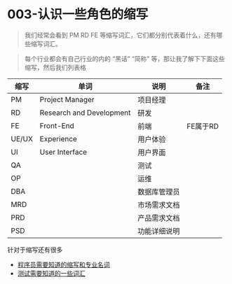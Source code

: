 # 003-认识一些角色的缩写
<!-- 003-know_roles_abbreviate -->

> 我们经常会看到 PM RD FE 等缩写词汇，它们都分别代表着什么，还有哪些缩写词汇。

> 每个行业都会有自己行业的内的 “黑话” “简称” 等，那让我了解下下面这些缩写，然后我们列表格

| 缩写  | 单词                     | 说明         | 备注     |
| ----- | ------------------------ | ------------ | -------- |
| PM    | Project Manager          | 项目经理     |          |
| RD    | Research and Development | 研发         |          |
| FE    | Front-End                | 前端         | FE属于RD |
| UE/UX | Experience               | 用户体验     |          |
| UI    | User Interface           | 用户界面     |          |
| QA    |                          | 测试         |          |
| OP    |                          | 运维         |          |
| DBA   |                          | 数据库管理员 |          |
| MRD   |                          | 市场需求文档 |          |
| PRD   |                          | 产品需求文档 |          |
| PSD   |                          | 功能详细说明 |          |



针对于缩写还有很多
- [程序员需要知道的缩写和专业名词](https://www.cnblogs.com/ouyangkai/p/12105472.html)
- [测试需要知道的一些词汇](https://www.cnblogs.com/xinruyi/p/11220649.html)